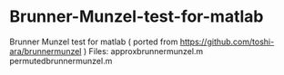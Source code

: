 # Brunner-Munzel-test-for-matlab
Brunner Munzel test for matlab ( ported from https://github.com/toshi-ara/brunnermunzel ) 
Files:
approxbrunnermunzel.m
permutedbrunnermunzel.m
